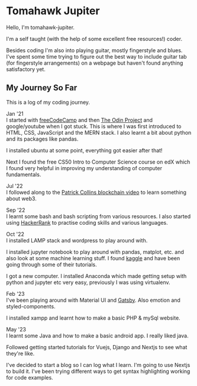 # Tomahawk Jupiter

Hello, I'm tomahawk-jupiter.

I'm a self taught (with the help of some excellent free resources!) coder.

Besides coding I'm also into playing guitar, mostly fingerstyle and blues. I've spent some time trying to figure out the best way to include guitar tab (for fingerstyle arrangements) on a webpage but haven't found anything satisfactory yet.

## My Journey So Far

This is a log of my coding journey.

Jan '21  
I started with [freeCodeCamp](https://www.freecodecamp.org/) and then [The Odin Project](https://www.theodinproject.com/) and google/youtube when I got stuck. This is where I was first introduced to HTML, CSS, JavaScript and the MERN stack. I also learnt a bit about python and its packages like pandas.

I installed ubuntu at some point, everything got easier after that!

Next I found the free CS50 Intro to Computer Science course on edX which I found very helpful in improving my understanding of computer fundamentals.

Jul '22  
I followed along to the [Patrick Collins blockchain video](https://www.youtube.com/watch?v=gyMwXuJrbJQ) to learn something about web3.

Sep '22  
I learnt some bash and bash scripting from various resources. I also started using [HackerRank](https://www.hackerrank.com/) to practise coding skills and various languages.

Oct '22  
I installed LAMP stack and wordpress to play around with.

I installed jupyter notebook to play around with pandas, matplot, etc. and also look at some machine learning stuff. I found [kaggle](https://www.kaggle.com/) and have been going through some of their tutorials.

I got a new computer. I installed Anaconda which made getting setup with python and jupyter etc very easy, previously I was using virtualenv.

Feb '23  
I've been playing around with Material UI and [Gatsby](https://www.gatsbyjs.com/). Also emotion and styled-components.

I installed xampp and learnt how to make a basic PHP & mySql website.

May '23  
I learnt some Java and how to make a basic android app. I really liked java.

Followed getting started tutorials for Vuejs, Django and Nextjs to see what they're like.

I've decided to start a blog so I can log what I learn. I'm going to use Nextjs to build it. I've been trying different ways to get syntax highlighting working for code examples.

<!---
tomahawk-jupiter/tomahawk-jupiter is a ✨ special ✨ repository because its `README.md` (this file) appears on your GitHub profile.
You can click the Preview link to take a look at your changes.
--->
